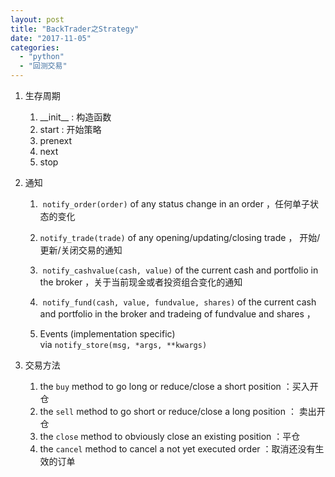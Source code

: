 ```yaml
---
layout: post
title: "BackTrader之Strategy"
date: "2017-11-05"
categories: 
  - "python"
  - "回测交易"
---
```


1. 生存周期
    1. \_\_init\_\_ : 构造函数
    2. start : 开始策略
    3. prenext
    4. next
    5. stop
2. 通知
    1.  `notify_order(order)` of any status change in an order ，任何单子状态的变化
        
    2. `notify_trade(trade)` of any opening/updating/closing trade ， 开始/更新/关闭交易的通知
        
    3.  `notify_cashvalue(cash, value)` of the current cash and portfolio in the broker ，关于当前现金或者投资组合变化的通知
        
    4.  `notify_fund(cash, value, fundvalue, shares)` of the current cash and portfolio in the broker and tradeing of fundvalue and shares ，
        
    5. Events (implementation specific) via `notify_store(msg, *args, **kwargs)`
        
3. 交易方法
    1. the `buy` method to go long or reduce/close a short position ：买入开仓
    2. the `sell` method to go short or reduce/close a long position ： 卖出开仓
    3. the `close` method to obviously close an existing position ：平仓
    4. the `cancel` method to cancel a not yet executed order ：取消还没有生效的订单
